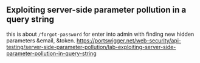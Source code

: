 ## Exploiting server-side parameter pollution in a query string

this is about `/forgot-password` for enter into admin with finding new hidden parameters &email, &token.
https://portswigger.net/web-security/api-testing/server-side-parameter-pollution/lab-exploiting-server-side-parameter-pollution-in-query-string
